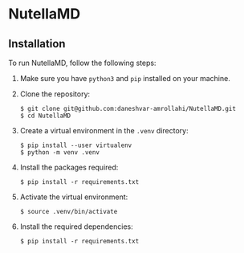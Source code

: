 # NutellaMD

## Installation

To run NutellaMD, follow the following steps:

1. Make sure you have ```python3``` and ```pip``` installed on your machine. 

2. Clone the repository:
    ```
    $ git clone git@github.com:daneshvar-amrollahi/NutellaMD.git
    $ cd NutellaMD
    ```

3. Create a virtual environment in the ```.venv``` directory:
    ```
    $ pip install --user virtualenv
    $ python -m venv .venv
    ```

3. Install the packages required:
    ```
    $ pip install -r requirements.txt
    ```

4. Activate the virtual environment:
    ```
    $ source .venv/bin/activate
    ```

5. Install the required dependencies:
    ```
    $ pip install -r requirements.txt
    ```

